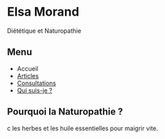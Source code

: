 # Elsa Morand

Diététique et Naturopathie

## Menu

- Accueil
- [Articles](/article)
- [Consultations](/consultations)
- [Qui suis-je ?](/qui-suis-je)

## Pourquoi la Naturopathie ?

c les herbes et les huile essentielles pour maigrir vite.
